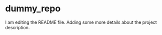 # dummy_repo
I am editing the README file. Adding some more details about the 
project description.
